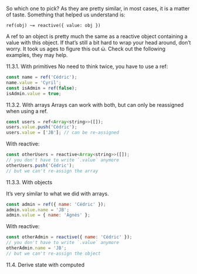 So which one to pick? As they are pretty similar, in most cases, it is a matter of taste. Something that helped us understand is:
```
ref(obj) ~= reactive({ value: obj })
```

A ref to an object is pretty much the same as a reactive object containing a value with this object. If that’s still a bit hard to wrap your head around, don’t worry. It took us ages to figure this out ὠ.
Check out the following examples, they may help.

11.3.1. With primitives
No need to think twice, you have to use a ref:

```js
const name = ref('Cédric');
name.value = 'Cyril';
const isAdmin = ref(false);
isAdmin.value = true;
```

11.3.2. With arrays
Arrays can work with both, but can only be reassigned when using a ref.

```js
const users = ref<Array<string>>([]);
users.value.push('Cédric');
users.value = ['JB']; // can be re-assigned
```

With reactive:

```js
const otherUsers = reactive<Array<string>>([]);
// you don't have to write `.value` anymore
otherUsers.push('Cédric');
// but we can't re-assign the array
```

11.3.3. With objects

It’s very similar to what we did with arrays.

```js
const admin = ref({ name: 'Cédric' });
admin.value.name = 'JB';
admin.value = { name: 'Agnès' };
```

With reactive:
```js
const otherAdmin = reactive({ name: 'Cédric' });
// you don't have to write `.value` anymore
otherAdmin.name = 'JB';
// but we can't re-assign the object
```

11.4. Derive state with computed



